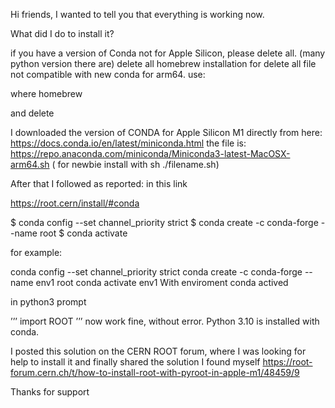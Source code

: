 Hi friends, I wanted to tell you that everything is working now.

What did I do to install it?

if you have a version of Conda not for Apple Silicon, please delete all.
(many python version there are)
delete all homebrew installation for delete all file not compatible with new conda for arm64.
use:

where homebrew

and delete

I downloaded the version of CONDA for Apple Silicon M1 directly from here:
https://docs.conda.io/en/latest/miniconda.html 
the file is:
https://repo.anaconda.com/miniconda/Miniconda3-latest-MacOSX-arm64.sh
( for newbie install with sh ./filename.sh)

After that I followed as reported:
in this link

https://root.cern/install/#conda


$ conda config --set channel_priority strict 
$ conda create -c conda-forge --name <my-environment> root 
$ conda activate <my-environment>
  
for example:
  
conda config --set channel_priority strict 
conda create -c conda-forge --name env1 root 
conda activate env1
With enviroment conda actived

in python3 prompt

’’’
import ROOT
’’’
now work fine, without error.
Python 3.10 is installed with conda.

I posted this solution on the CERN ROOT forum, where I was looking for help to install it and finally shared the solution I found myself
https://root-forum.cern.ch/t/how-to-install-root-with-pyroot-in-apple-m1/48459/9

Thanks for support
